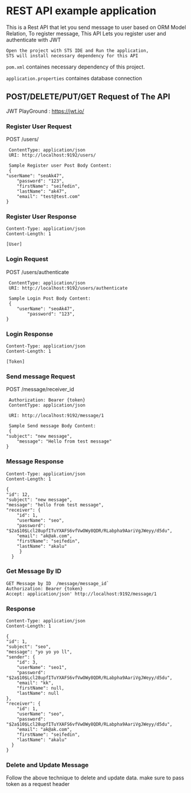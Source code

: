 # REST API example application

This is a Rest API that let you send message to user based on ORM Model Relation, 
To register message, This API Lets you register user and authenticate with JWT

    Open the project with STS IDE and Run the application,
    STS will install necessary dependency for this API 

`pom.xml` containes necessary dependency of this project.

`application.properties` containes database connection

## POST/DELETE/PUT/GET Request of The API

JWT PlayGround : https://jwt.io/

### Register User Request

 POST /users/
   
     ContentType: application/json 
     URI: http://localhost:9192/users/   
     
     Sample Register user Post Body Content:
     {    
	"userName": "seoAk47",
        "password": "123",
        "firstName": "seifedin",
        "lastName": "ak47",
        "email": "test@test.com"    
    }
   
### Register User Response

    Content-Type: application/json
    Content-Length: 1

    [User]
    
 
### Login Request

POST /users/authenticate
   
     ContentType: application/json 
     URI: http://localhost:9192/users/authenticate  
     
     Sample Login Post Body Content:
     {    
	    "userName": "seoAk47",
            "password": "123",  
    }
   
### Login Response

    Content-Type: application/json
    Content-Length: 1

    [Token]

### Send message Request

POST /message/receiver_id

     Authorization: Bearer {token}
     ContentType: application/json 
     
     URI: http://localhost:9192/message/1 
     
     Sample Send message Body Content:
     {  
	"subject": "new message",
        "message": "Hello from test message"
    }
   
### Message Response

    Content-Type: application/json
    Content-Length: 1

    {
    "id": 12,
    "subject": "new message",
    "message": "hello from test message",
    "receiver": {
        "id": 1,
        "userName": "seo",
        "password": "$2a$10$Lcl28upfITuYXAFS6vfVwOWy8QDR/RLabpha9AariVgJWeyy/d5du",
        "email": "ak@ak.com",
        "firstName": "seifedin",
        "lastName": "akalu"
         }
      }



### Get Message By ID

    GET Message by ID  /message/message_id`
    Authorization: Bearer {token}
    Accept: application/json' http://localhost:9192/message/1

### Response

    Content-Type: application/json
    Content-Length: 1

    {
    "id": 1,
    "subject": "seo",
    "message": "yo yo yo ll",
    "sender": {
        "id": 3,
        "userName": "seo1",
        "password": "$2a$10$Lcl28upfITuYXAFS6vfVwOWy8QDR/RLabpha9AariVgJWeyy/d5du",
        "email": "kk",
        "firstName": null,
        "lastName": null
    },
    "receiver": {
        "id": 1,
        "userName": "seo",
        "password": "$2a$10$Lcl28upfITuYXAFS6vfVwOWy8QDR/RLabpha9AariVgJWeyy/d5du",
        "email": "ak@ak.com",
        "firstName": "seifedin",
        "lastName": "akalu"
      }
    }
### Delete and Update Message
   Follow the above technique to delete and update data.
   make sure to pass token as a request header 
